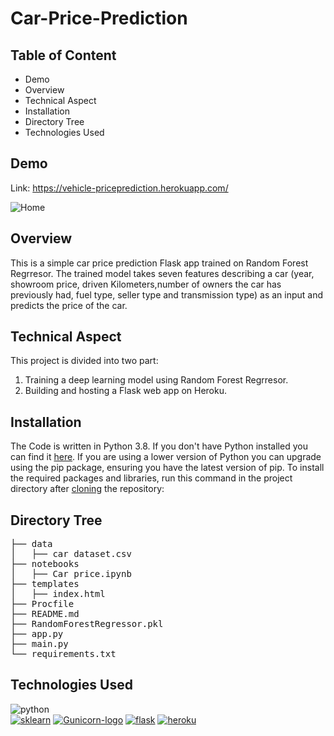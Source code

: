 # Car-Price-Prediction

## Table of Content

* Demo
* Overview
* Technical Aspect
* Installation
* Directory Tree
* Technologies Used

## Demo
Link: <https://vehicle-priceprediction.herokuapp.com/>

![Home](https://user-images.githubusercontent.com/84587490/119268842-ccb1e100-bc05-11eb-8a17-339ed7839b06.JPG)

## Overview

This is a simple car price prediction Flask app trained on Random Forest Regrresor. The trained model  takes seven features describing a car (year, showroom price, driven Kilometers,number of owners the car has previously had, fuel type, seller type and transmission type) as an input and predicts the price of the car.

## Technical Aspect
This project is divided into two part:

   1. Training a deep learning model using Random Forest Regrresor.
   2. Building and hosting a Flask web app on Heroku.

## Installation

The Code is written in Python 3.8. If you don't have Python installed you can find it [here](https://www.python.org/downloads/). If you are using a lower version of Python you can upgrade using the pip package, ensuring you have the latest version of pip. To install the required packages and libraries, run this command in the project directory after [cloning](https://www.howtogeek.com/451360/how-to-clone-a-github-repository/) the repository:

## Directory Tree
<pre>
├── data 
│   ├── car dataset.csv 
├── notebooks
│   ├── Car price.ipynb
├── templates
│   ├── index.html
├── Procfile 
├── README.md 
├── RandomForestRegressor.pkl
├── app.py
├── main.py
└── requirements.txt
</pre>
## Technologies Used
![python](https://camo.githubusercontent.com/3cdf9577401a2c7dceac655bbd37fb2f3ee273a457bf1f2169c602fb80ca56f8/68747470733a2f2f666f7274686562616467652e636f6d2f696d616765732f6261646765732f6d6164652d776974682d707974686f6e2e737667)  
[![sklearn](https://scikit-learn.org/stable/_static/scikit-learn-logo-small.png)](https://scikit-learn.org/stable/) [![Gunicorn-logo](https://gunicorn.org/images/logo.jpg)](https://gunicorn.org/)
[![flask](https://user-images.githubusercontent.com/84587490/119322349-9cfaeb80-bc8e-11eb-8b87-c8f7b27e3b2f.png)](https://flask.palletsprojects.com/en/2.0.x/) [![heroku](https://user-images.githubusercontent.com/84587490/119322376-a08e7280-bc8e-11eb-8429-ff308e181cdb.png)](https://www.heroku.com/)




